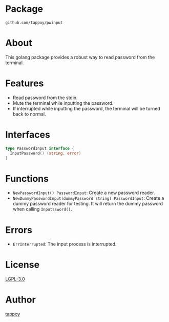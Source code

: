 # Package
`github.com/tappoy/pwinput`

# About
This golang package provides a robust way to read password from the terminal.

# Features
- Read password from the stdin.
- Mute the terminal while inputting the password.
- If interrupted while inputting the password, the terminal will be turned back to normal.

# Interfaces
```go
type PasswordInput interface {
  InputPassword() (string, error)
}
```

# Functions
- `NewPasswordInput() PasswordInput`: Create a new password reader.
- `NewDummyPasswordInput(dummyPassword string) PasswordInput`: Create a dummy password reader for testing. It will return the dummy password when calling `Inputssword()`.

# Errors
- `ErrInterrupted`: The input process is interrupted.

# License
[LGPL-3.0](LICENSE)

# Author
[tappoy](https://github.com/tappoy)
